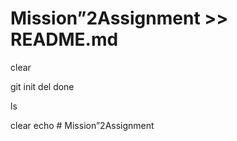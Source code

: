 # Mission”2Assignment >> README.md




clear

git init
del
done

ls









clear
echo # Mission”2Assignment
